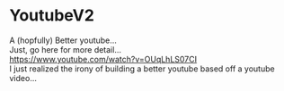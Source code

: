 # YoutubeV2
A (hopfully) Better youtube...  
Just, go here for more detail...  
https://www.youtube.com/watch?v=OUqLhLS07CI  
I just realized the irony of building a better youtube based off a youtube video...
